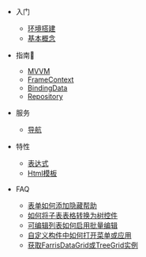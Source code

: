 * 入门
  * [环境搭建](/quick-start)
  * [基本概念](/concept)

* 指南🚀
  
  * [MVVM](/mvvm)
  * [FrameContext](/guide/frame-context)
  * [BindingData](/guide/binding-data)
  * [Repository](/guide/repository)
  
* 服务
  * [导航](/service/navigation)
  
* 特性
  * [表达式](/feature/expression)
  * [Html模板](/feature/html-template)
  
* FAQ
  * [表单如何添加隐藏帮助](/faq/how-to-add-hide-help)
  * [如何将子表表格转换为树控件](/faq/how-to-convert-sub-grid-to-tree)
  * [可编辑列表如何启用批量编辑](/faq/how-to-enable-batch-edit)
  * [自定义构件中如何打开菜单或应用](/faq/navigation)
  * [获取FarrisDataGrid或TreeGrid实例](/faq/how-to-get-control-ref)

